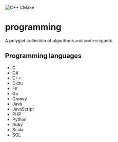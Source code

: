 ![C++ CMake](https://github.com/amanmehara/programming/actions/workflows/cmake.yml/badge.svg)

# programming
A polyglot collection of algorithms and code snippets.

## Programming languages

* C
* C#
* C++
* Dictu
* F#
* Go
* Groovy
* Java
* JavaScript
* PHP
* Python
* Ruby
* Scala
* SQL
